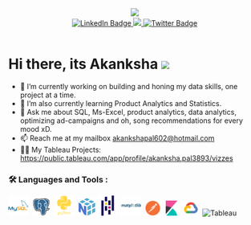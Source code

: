 <div id="header" align="center">
  <img src="https://media.giphy.com/media/v1.Y2lkPTc5MGI3NjExZHUxajZuMjFlcGxqbm9ja2RqeG9scjdlbTFmcG5rdTJkeml4ZjB1OSZlcD12MV9pbnRlcm5hbF9naWZfYnlfaWQmY3Q9Zw/XG5Zdo5MOxMpfPNicm/giphy.gif" width="100"/>
</div>
<div id="badges" align="center">
  <a href="https://www.linkedin.com/in/akankshapal602/">
    <img src="https://img.shields.io/badge/LinkedIn-blue?style=for-the-badge&logo=linkedin&logoColor=white" alt="LinkedIn Badge"/>
  </a>
  <a href="https://www.instagram.com/baskarakki/">
    <img src="https://img.shields.io/badge/Instagram-lightgrey?style=for-the-badge&logo=instagram&logoColor=white%22%20alt=%22Instagram%20Badge"/>
  </a>
  <a href="https://x.com/whoakankshaa">
    <img src="https://img.shields.io/badge/Twitter-blue?style=for-the-badge&logo=twitter&logoColor=white" alt="Twitter Badge"/>
  </a>
</div>
<div align ="center">
  <img src="https://komarev.com/ghpvc/?username=akankshapal602&style=flat-square&color=blue" alt=""/>
</div>
<h1>
  Hi there, its Akanksha
  <img src="https://media.giphy.com/media/hvRJCLFzcasrR4ia7z/giphy.gif" width="30px"/>
</h1>

- 🔭 I’m currently working on building and honing my data skills, one project at a time.
- 🌱 I’m also currently learning Product Analytics and Statistics.
- 💬 Ask me about SQL, Ms-Excel, product analytics, data analytics, optimizing ad-campaigns and oh, song recommendations for every mood xD. 
- 📫 Reach me at my mailbox akankshapal602@hotmail.com
- 👩‍💻 My Tableau Projects: https://public.tableau.com/app/profile/akanksha.pal3893/vizzes

### :hammer_and_wrench: Languages and Tools :

<div aligh ="bottom">
  <img src="https://github.com/devicons/devicon/blob/master/icons/mysql/mysql-original-wordmark.svg" title="MySQL"  alt="MySQL" width="40" height="40"/>&nbsp;
  <img src="https://github.com/devicons/devicon/blob/master/icons/postgresql/postgresql-original.svg" title="PostGreSQL"  alt="PostGreSQL" width="35" height="35"/>&nbsp;  
  <img src="https://github.com/devicons/devicon/blob/master/icons/python/python-plain-wordmark.svg" title="Python" alt="Python" width="40" height="40"/>&nbsp;
  <img src="https://github.com/devicons/devicon/blob/master/icons/numpy/numpy-original.svg" title="Numpy" **alt="Numpy" width="35" height="35"/>
  <img src="https://github.com/devicons/devicon/blob/master/icons/pandas/pandas-original.svg" title="Pandas" alt="Pandas" width="40" height="40"/>&nbsp;
  <img src="https://github.com/devicons/devicon/blob/master/icons/matplotlib/matplotlib-original-wordmark.svg" title="Matplotlib" alt="Matplotlib" width="40" height="40"/>&nbsp;
  <img src="https://github.com/devicons/devicon/blob/master/icons/postman/postman-original.svg" title="Postman" alt="Postman" width="30" height="30"/>&nbsp;
  <img src="https://github.com/devicons/devicon/blob/master/icons/kibana/kibana-original.svg" title="Kibana" alt="Kibana" width="30" height="30"/>&nbsp;
  <img src="https://github.com/devicons/devicon/blob/master/icons/googlecloud/googlecloud-original.svg" title="GoogleCloud" alt="GoogleCloud" width="30" height="30"/>&nbsp;
  <img src="https://www.lib.washington.edu/dataservices/images/Tableau_Software_logo.png" title="Tableau" alt="Tableau" width="50" height="50"/>&nbsp;
</div>
